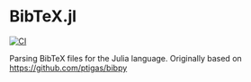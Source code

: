 # BibTeX.jl

[![CI](https://github.com/JuliaTeX/BibTeX.jl/workflows/CI/badge.svg?branch=master)](https://github.com/JuliaTeX/BibTeX.jl/actions?query=workflow%3ACI)

Parsing BibTeX files for the Julia language.  Originally based on https://github.com/ptigas/bibpy

